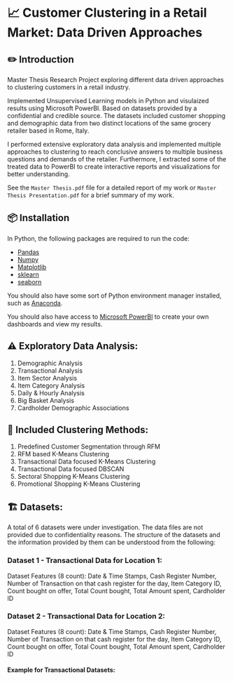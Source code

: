 # 📈 Customer Clustering in a Retail Market: Data Driven Approaches

## ✏️ Introduction

Master Thesis Research Project exploring different data driven approaches to clustering customers in a retail industry.

Implemented Unsupervised Learning models in Python and visulaized results using Microsoft PowerBI. Based on datasets provided by a confidential and credible source. The datasets included customer shopping and demographic data from two distinct locations of the same grocery retailer based in Rome, Italy.

I performed extensive exploratory data analysis and implemented multiple approaches to clustering to reach conclusive answers to multiple business questions and demands of the retailer. Furthermore, I extracted some of the treated data to PowerBI to create interactive reports and visualizations for better understanding.

See the `Master Thesis.pdf` file for a detailed report of my work or `Master Thesis Presentation.pdf` for a brief summary of my work.

## 📦 Installation

In Python, the following packages are required to run the code:

- [Pandas](https://pandas.pydata.org/)
- [Numpy](https://numpy.org/)
- [Matplotlib](https://matplotlib.org/)
- [sklearn](https://scikit-learn.org/stable/)
- [seaborn](https://seaborn.pydata.org/)

You should also have some sort of Python environment manager installed, such as [Anaconda](https://www.anaconda.com/).

You should also have access to [Microsoft PowerBI](https://www.microsoft.com/en-us/power-platform/products/power-bi/) to create your own dashboards and view my results.

## ⚠ Exploratory Data Analysis:

1. Demographic Analysis
2. Transactional Analysis
3. Item Sector Analysis
4. Item Category Analysis
5. Daily & Hourly Analysis
6. Big Basket Analysis
7. Cardholder Demographic Associations

## 🎯 Included Clustering Methods:

1. Predefined Customer Segmentation through RFM
2. RFM based K-Means Clustering
3. Transactional Data focused K-Means Clustering
4. Transactional Data focused DBSCAN
5. Sectoral Shopping K-Means Clustering
6. Promotional Shopping K-Means Clustering

## 🏗️ Datasets:

A total of 6 datasets were under investigation. The data files are not provided due to confidentiality reasons. The structure of the datasets and the information provided by them can be understood from the following:

### Dataset 1 - Transactional Data for Location 1:
Dataset Features (8 count): Date & Time Stamps, Cash Register Number, Number of Transaction on that cash register for the day, Item Category ID, Count bought on offer, Total Count bought, Total Amount spent, Cardholder ID

### Dataset 2 - Transactional Data for Location 2:
Dataset Features (8 count): Date & Time Stamps, Cash Register Number, Number of Transaction on that cash register for the day, Item Category ID, Count bought on offer, Total Count bought, Total Amount spent, Cardholder ID

#### Example for Transactional Datasets:






